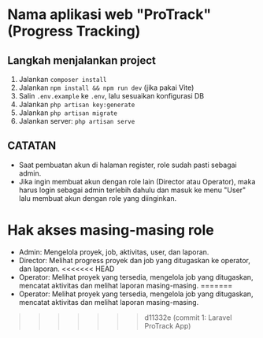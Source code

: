 # Nama aplikasi web "ProTrack" (Progress Tracking)

## Langkah menjalankan project
1. Jalankan `composer install`
2. Jalankan `npm install && npm run dev` (jika pakai Vite)
3. Salin `.env.example` ke `.env`, lalu sesuaikan konfigurasi DB
4. Jalankan `php artisan key:generate`
5. Jalankan `php artisan migrate`
6. Jalankan server: `php artisan serve`

## CATATAN
- Saat pembuatan akun di halaman register, role sudah pasti sebagai admin.
- Jika ingin membuat akun dengan role lain (Director atau Operator), maka harus login sebagai admin terlebih dahulu dan masuk ke menu "User" lalu membuat akun dengan role yang diinginkan.

# Hak akses masing-masing role
- Admin: Mengelola proyek, job, aktivitas, user, dan laporan.
- Director: Melihat progress proyek dan job yang ditugaskan ke operator, dan laporan.
<<<<<<< HEAD
- Operator: Melihat proyek yang tersedia, mengelola job yang ditugaskan, mencatat aktivitas dan melihat laporan masing-masing.
=======
- Operator: Melihat proyek yang tersedia, mengelola job yang ditugaskan, mencatat aktivitas dan melihat laporan masing-masing.
>>>>>>> d11332e (commit 1: Laravel ProTrack App)
